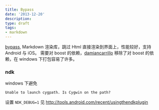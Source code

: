 ```yaml
---
title: Bypass
date: '2013-12-20'
description:
type: draft
tags:
- markdown
---
```


[bypass](http://uncodin.github.io/bypass/), Markdown 渲染库，跳过 Html 直接渲染到界面上，性能较好，支持 Android 与 iOS。
需要对 boost 的依赖，[damiancarrillo](https://github.com/damiancarrillo/bypass) 移除了对 boost 的依赖，在 windows 下打包容易了许多。

### ndk

windows 下避免

	Unable to launch cygpath. Is Cygwin on the path?

设置 `NDK_DEBUG=1` 见 http://tools.android.com/recent/usingthendkplugin
